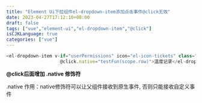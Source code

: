 ```yaml
---
title: "Element Ui下拉组件el-dropdown-item添加点击事件@click无效"
date: 2023-04-27T17:12:10+08:00
draft: false
tags: ["vue","element-ui","el-dropdown-item","@click"]
isCJKLanguage: true
categories: ["vue"]
---
```


```js
<el-dropdown-item v-if="userPermissions" icon="el-icon-tickets" class="text-blue"
                    @click.native="testFun(scope.row)">温度记录</el-dropdown-item>
```

**@click后面增加 .native 修饰符**

.native 作用：native修饰符可以让父组件接收到原生事件, 否则只能接收自定义事件
